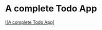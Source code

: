 # A complete Todo App

[![A complete Todo App]](https://www.youtube.com/watch?v=qQk4bwj5_ts&list=PLgH5QX0i9K3rGtitufynBKMy5gAFpa1y8&index=35)
